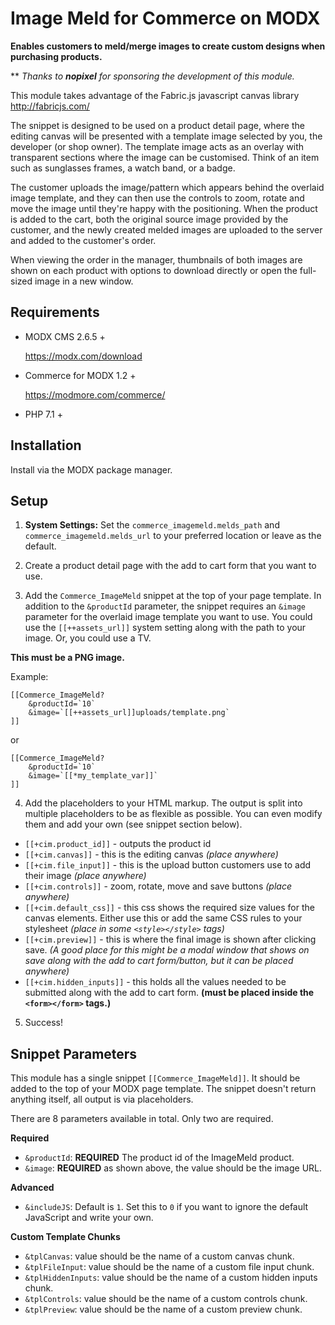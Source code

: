 Image Meld for Commerce on MODX
==

**Enables customers to meld/merge images to create custom designs when purchasing products.**

** *Thanks to **nopixel** for sponsoring the development of this module.*

This module takes advantage of the Fabric.js javascript canvas library http://fabricjs.com/

The snippet is designed to be used on a product detail page, where the editing canvas will be presented
with a template image selected by you, the developer (or shop owner). The template image acts
as an overlay with transparent sections where the image can be customised. Think of an item such as
sunglasses frames, a watch band, or a badge. 

The customer uploads the image/pattern which appears behind the overlaid image template, and they 
can then use the controls to zoom, rotate and move the image until they're happy with the positioning.
When the product is added to the cart, both the original source image provided by the customer, and
the newly created melded images are uploaded to the server and added to the customer's order.

When viewing the order in the manager, thumbnails of both images are shown on each product with options 
to download directly or open the full-sized image in a new window.


Requirements
-

- MODX CMS 2.6.5 +
  
  https://modx.com/download
  

- Commerce for MODX 1.2 +

  https://modmore.com/commerce/  


- PHP 7.1 +


Installation
-

Install via the MODX package manager.

Setup
-
1. **System Settings:** Set the `commerce_imagemeld.melds_path` and `commerce_imagemeld.melds_url` to 
your preferred location or leave as the default.

2. Create a product detail page with the add to cart form that you want to use.

2. Add the `Commerce_ImageMeld` snippet at the top of your page template.
In addition to the `&productId` parameter, the snippet requires an `&image` parameter for the 
   overlaid image template you want to use. You could use the `[[++assets_url]]` system setting 
   along with the path to your image. Or, you could use a TV. 
   
**This must be a PNG image.**
   
Example:

```
[[Commerce_ImageMeld?
    &productId=`10`
    &image=`[[++assets_url]]uploads/template.png`
]]
```

or

```
[[Commerce_ImageMeld?
    &productId=`10`
    &image=`[[*my_template_var]]`
]]
```

4. Add the placeholders to your HTML markup. The output is split into multiple placeholders to be
as flexible as possible. You can even modify them and add your own (see snippet section below).

- `[[+cim.product_id]]` - outputs the product id
- `[[+cim.canvas]]` - this is the editing canvas _(place anywhere)_
- `[[+cim.file_input]]` - this is the upload button customers use to add their image _(place anywhere)_
- `[[+cim.controls]]` - zoom, rotate, move and save buttons _(place anywhere)_
- `[[+cim.default_css]]` - this css shows the required size values for the canvas elements. Either use this 
  or add the same CSS rules to your stylesheet _(place in some `<style></style>` tags)_
- `[[+cim.preview]]` - this is where the final image is shown after clicking save. _(A good place for this might 
  be a modal window that shows on save along with the add to cart form/button, but it can be placed anywhere)_
- `[[+cim.hidden_inputs]]` - this holds all the values needed to be submitted along with the add to cart form. 
  **(must be placed inside the `<form></form>` tags.)**
  
5. Success!


Snippet Parameters
-

This module has a single snippet `[[Commerce_ImageMeld]]`.
It should be added to the top of your MODX page template. The snippet doesn't return anything itself, all output is via placeholders.

There are 8 parameters available in total. Only two are required.

**Required**
- `&productId`: **REQUIRED** The product id of the ImageMeld product.
- `&image`: **REQUIRED** as shown above, the value should be the image URL.
  
**Advanced**
- `&includeJS`: Default is `1`. Set this to `0` if you want to ignore the default JavaScript and 
write your own.

**Custom Template Chunks**
- `&tplCanvas`: value should be the name of a custom canvas chunk.
- `&tplFileInput`: value should be the name of a custom file input chunk.
- `&tplHiddenInputs`: value should be the name of a custom hidden inputs chunk.
- `&tplControls`: value should be the name of a custom controls chunk.
- `&tplPreview`: value should be the name of a custom preview chunk.

